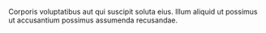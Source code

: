 Corporis voluptatibus aut qui suscipit soluta eius.
Illum aliquid ut possimus ut accusantium possimus assumenda recusandae.